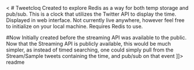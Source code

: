 <snippet>
  <content><
# Tweetcloq
Created to explore Redis as a way for both temp storage and pub/sub. This is a clock that utilizes the Twitter API to display the time. Displayed in web interface. Not currently live anywhere, however feel free to initialize on your local machine. Requires Redis to use.

#Now
Initially created before the streaming API was available to the public. Now that the Streaming API is publicly available, this would be much simpler, as instead of timed searching, one could simply pull from the Stream/Sample tweets containing the time, and pub/sub on that event
]]></content>
  <tabTrigger>readme</tabTrigger>
</snippet>